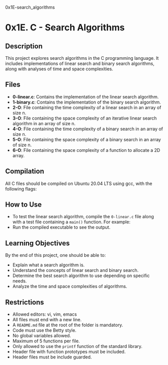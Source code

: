 0x1E-search_algorithms

# 0x1E. C - Search Algorithms

## Description

This project explores search algorithms in the C programming language. It includes implementations of linear search and binary search algorithms, along with analyses of time and space complexities.

## Files

- **0-linear.c**: Contains the implementation of the linear search algorithm.
- **1-binary.c**: Contains the implementation of the binary search algorithm.
- **2-O**: File containing the time complexity of a linear search in an array of size n.
- **3-O**: File containing the space complexity of an iterative linear search algorithm in an array of size n.
- **4-O**: File containing the time complexity of a binary search in an array of size n.
- **5-O**: File containing the space complexity of a binary search in an array of size n.
- **6-O**: File containing the space complexity of a function to allocate a 2D array.

## Compilation

All C files should be compiled on Ubuntu 20.04 LTS using gcc, with the following flags:

## How to Use

- To test the linear search algorithm, compile the `0-linear.c` file along with a test file containing a `main()` function. For example:
- Run the compiled executable to see the output.

## Learning Objectives

By the end of this project, one should be able to:

- Explain what a search algorithm is.
- Understand the concepts of linear search and binary search.
- Determine the best search algorithm to use depending on specific needs.
- Analyze the time and space complexities of algorithms.

## Restrictions

- Allowed editors: vi, vim, emacs
- All files must end with a new line.
- A `README.md` file at the root of the folder is mandatory.
- Code must use the Betty style.
- No global variables allowed.
- Maximum of 5 functions per file.
- Only allowed to use the `printf` function of the standard library.
- Header file with function prototypes must be included.
- Header files must be include guarded.


